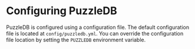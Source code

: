 # Configuring PuzzleDB

PuzzleDB is configured using a configuration file. The default configuration file is located at `config/puzzledb.yml`. You can override the configuration file location by setting the `PUZZLEDB` environment variable.

